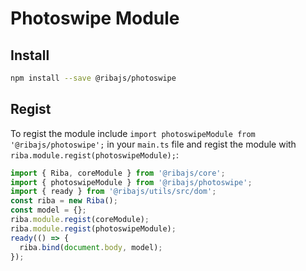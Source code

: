 # Photoswipe Module

## Install

```bash
npm install --save @ribajs/photoswipe
```

## Regist

To regist the module include `import photoswipeModule from '@ribajs/photoswipe';` in your `main.ts` file and regist the module with `riba.module.regist(photoswipeModule);`:

```ts
import { Riba, coreModule } from '@ribajs/core';
import { photoswipeModule } from '@ribajs/photoswipe';
import { ready } from '@ribajs/utils/src/dom';
const riba = new Riba();
const model = {};
riba.module.regist(coreModule);
riba.module.regist(photoswipeModule);
ready(() => {
  riba.bind(document.body, model);
});
```
